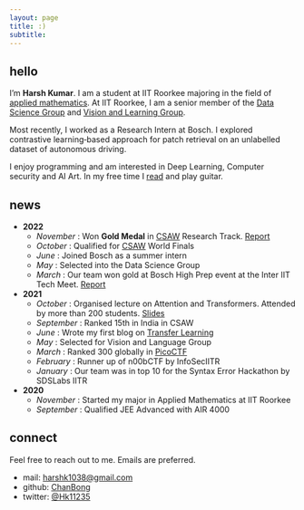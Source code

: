 ```yaml
---
layout: page
title: :)
subtitle:
---
```


## hello

I’m **Harsh Kumar**. I am a student at IIT Roorkee majoring in the field of [applied mathematics](https://ma.iitr.ac.in/). At IIT Roorkee, I am a senior member of the [Data Science Group](https://dsgiitr.com/) and [Vision and Learning Group](https://vlgiitr.github.io/).

Most recently, I worked as a Research Intern at Bosch. I explored contrastive learning‑based approach for patch retrieval on an unlabelled dataset of autonomous driving.

I enjoy programming and am interested in Deep Learning, Computer security and AI Art. In my free time I [read](https://www.goodreads.com/user/show/58173544-harsh-kumar) and play guitar.

## news

- **2022**
    - _November_ : Won **Gold Medal** in [CSAW](https://www.csaw.io/esc) Research Track. [Report](https://github.com/ChanBong/csaw-esc-2022)
    - _October_ : Qualified for [CSAW](https://www.csaw.io/esc) World Finals
    - _June_ : Joined Bosch as a summer intern
    - _May_ : Selected into the Data Science Group
    - _March_ : Our team won gold at Bosch High Prep event at the Inter IIT Tech Meet. [Report](https://github.com/dsgiitr/BOSCH-MODEL-EXTRACTION-ATTACK-FOR-VIDEO-CLASSIFICATION/blob/master/Documentation/report_final.pdf)
- **2021**
    - _October_ : Organised lecture on Attention and Transformers. Attended by more than 200 students. [Slides](https://docs.google.com/presentation/d/1p-A5TRKe2YJTkaA6O8wUMNlyHJDYsRrC8Suihuy-HWs/edit?usp=sharing)
    - _September_ : Ranked 15th in India in CSAW
    - _June_ : Wrote my first blog on [Transfer Learning](https://chanbong.github.io/2021/06/01/transfer_learning.html)
    - _May_ : Selected for Vision and Language Group 
    - _March_ : Ranked 300 globally in [PicoCTF](https://picoctf.org/)
    - _February_ : Runner up of n00bCTF by InfoSecIITR
    - _January_ : Our team was in top 10 for the Syntax Error Hackathon by SDSLabs IITR
- **2020**
    - _November_ : Started my major in Applied Mathematics at IIT Roorkee
    - _September_ : Qualified JEE Advanced with AIR 4000

## connect

Feel free to reach out to me. Emails are preferred. 

- mail: [harshk1038@gmail.com](harshk1038@gmail.com)
- github: [ChanBong](https://github.com/ChanBong/)
- twitter: [@Hk11235](https://twitter.com/Hk11235)